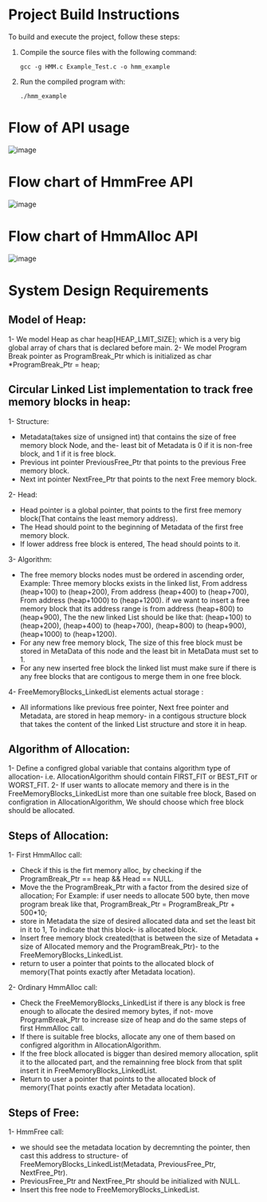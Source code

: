 # Project Build Instructions

To build and execute the project, follow these steps:

1. Compile the source files with the following command:
   ```
   gcc -g HMM.c Example_Test.c -o hmm_example
   ```

2. Run the compiled program with:
   ```
   ./hmm_example
   ```






# Flow of API usage

![image](https://github.com/user-attachments/assets/1e4b7944-3920-42d9-95fb-1806e94cadd9)






# Flow chart of HmmFree API

![image](https://github.com/user-attachments/assets/c70137c3-448a-4406-8b8e-18bc4ec434e8)





# Flow chart of HmmAlloc API

![image](https://github.com/user-attachments/assets/d5cf5408-c583-40dd-bbc8-9b81ac81c01f)






# System Design Requirements

## Model of Heap:
1- We model Heap as char heap[HEAP_LMIT_SIZE]; which is a very big global array of chars that is declared before main.
2- We model Program Break pointer as ProgramBreak_Ptr which is initialized as char 
   *ProgramBreak_Ptr = heap;

## Circular Linked List implementation to track free memory blocks in heap:
1- Structure:
* Metadata(takes size of unsigned int)  that contains the size of free memory block Node, and the-
  least bit of Metadata is 0 if it is non-free block, and 1 if it is free block.
* Previous int pointer PreviousFree_Ptr that points to the previous Free memory block.
* Next int pointer NextFree_Ptr that points to the next Free memory block.

2- Head:
* Head pointer is a global pointer, that points to the first free memory block(That contains the 
  least memory address).
* The Head should point to the beginning of Metadata of the first free memory block.
* If lower address free block is entered, The head should points to it.

3- Algorithm: 
* The free memory blocks nodes must be ordered in ascending order,
  Example: Three memory blocks exists in the linked list, From address (heap+100) to (heap+200), 
  From address (heap+400) to (heap+700), From address (heap+1000) to (heap+1200).
  if we want to insert a free memory block that its address range is from address (heap+800) to 
  (heap+900), The the new linked List should be like that:
  (heap+100) to (heap+200), (heap+400) to (heap+700), (heap+800) to (heap+900), (heap+1000) to 
  (heap+1200).
* For any new free memory block, The size of this free block must be stored in MetaData of this node and the least bit in MetaData must set to 1.
* For any new inserted free block the linked list must make sure if there is any free blocks that 
  are contigous to merge them in one free block.

4- FreeMemoryBlocks_LinkedList elements actual storage :
* All informations like previous free pointer, Next free pointer and Metadata, are stored in heap memory-
  in a contigous structure block that takes the content of the linked List structure and store it 
  in heap.


## Algorithm of Allocation:
1- Define a configred global variable that contains algorithm type of allocation-
   i.e. AllocationAlgorithm should contain FIRST_FIT or BEST_FIT or WORST_FIT.
2- If user wants to allocate memory and there is in the FreeMemoryBlocks_LinkedList more than one 
   suitable free block, Based on configration in AllocationAlgorithm, We should choose which free 
   block should be allocated.

## Steps of Allocation:
1- First HmmAlloc call:
* Check if this is the firt memory alloc, by checking if the ProgramBreak_Ptr ==  heap && Head == 
  NULL.
* Move the the ProgramBreak_Ptr with a factor from the desired size of allocation; For Example:
  if  user needs to allocate 500 byte, then move program break like that, ProgramBreak_Ptr = 
  ProgramBreak_Ptr + 500*10;
* store in Metadata the size of desired allocated data and set the least bit in it to 1, To indicate that this block-
  is allocated block.
* Insert free memory block created(that is between the size of Metadata + size of Allocated memory and the ProgramBreak_Ptr)-
  to the FreeMemoryBlocks_LinkedList.
* return to user a pointer that points to the allocated block of memory(That points exactly after Metadata location).

2- Ordinary HmmAlloc call:
* Check the FreeMemoryBlocks_LinkedList if there is any block is free enough to allocate the desired memory bytes, if not-
  move ProgramBreak_Ptr to increase size of heap and do the same steps of first HmmAlloc call.
* If there is suitable free blocks, allocate any one of them based on configred algorithm in AllocationAlgorithm.
* If the free block allocated is bigger than desired memory allocation, split it to the allocated part,
  and the remainning free block from that split insert it in FreeMemoryBlocks_LinkedList.
* Return to user a pointer that points to the allocated block of memory(That points exactly after Metadata location).


## Steps of Free:
1- HmmFree call: 
* we should see the metadata location by decremnting the pointer, then cast this address to structure-
  of FreeMemoryBlocks_LinkedList(Metadata, PreviousFree_Ptr, NextFree_Ptr).
* PreviousFree_Ptr and NextFree_Ptr should be initialized with NULL.
* Insert this free node to FreeMemoryBlocks_LinkedList.


